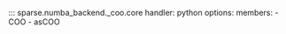 ::: sparse.numba_backend._coo.core
    handler: python
    options:
      members:
        - COO
        - asCOO

